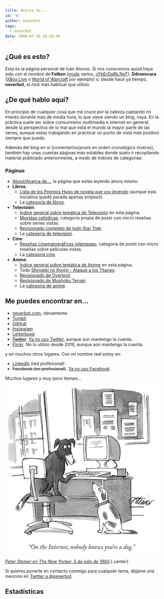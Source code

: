 ```yaml
---
title: Acerca de...
id: '6'
author: neverbot
tags:
  - neverbot
date: 2006-07-26 16:03:04
---
```


## ¿Qué es esto?

Esta es la página personal de Iván Alonso. Si nos conocemos quizá haya sido con el nombre de **Folken** ([muds](http://en.wikipedia.org/wiki/MUD) varios, [cYbErDaRk.NeT](http://www.cyberdark.net/index2.php)), **Ddraencara** ([XBox Live](https://live.xbox.com/es-ES/Profile?pp=0&GamerTag=ddraencara) o [World of Warcraft](http://eu.battle.net/wow/en/character/shendralar/Ddraencara/) por ejemplo) o, desde hace ya tiempo, **neverbot**, el _nick_ más habitual que utilizo.

## ¿De qué hablo aquí?

En principio de cualquier cosa que me cruce por la cabeza captando mi interés durante más de media hora, lo que viene siendo un *blog*, vaya. En la práctica suele ser sobre consumismo multimedia e internet en general, desde la perspectiva de lo mal que está el mundo la mayor parte de las veces, aunque estoy trabajando en practicar un punto de vista más positivo siempre que puedo.

Además del *blog* en sí (comentarios/*posts* en orden cronológico inverso), también hay unas cuantas páginas más estables donde suelo ir recopilando material publicado anteriormente, a modo de índices de categorías:

### Páginas

- [About/Acerca de...](/about/), la página que estás leyendo ahora mismo.
- **Libros**:
  - [Lista de los Premios Hugo de novela que voy leyendo](/los-premios-hugo/) (aunque esta iniciativa quedó parada apenas empezó).
  - La [categoría de libros](/tags/libros).
- **Televisión**:
  - [Índice general sobre temática de Televisión](/tv/) en esta página.
  - [Movidas catódicas](/tags/movidas-catodicas/), categoría propia de *posts* con micro reseñas sobre series vistas.
  - [Revisionado completo de todo Star Trek](/tv/star-trek/).
  - La [categoría de televisión](/tags/tv).
- **Cine**:
  - [Reseñas cinematográficas relámpago](/tags/resenas-cinematograficas-relampago/), categoría de *posts* con micro reseñas sobre películas vistas.
  - La [categoría cine](/tags/cine).
- **Anime**:
  - [Índice general sobre temática de Anime](/anime/) en esta página.
  - Todo [Shingeki no Kyojin - Ataque a los Titanes](/anime/shingeki-no-kyojin/).
  - [Revisionado de Overlord](/anime/overlord/).
  - [Revisionado de Mushoku Tensei](/anime/mushoku-tensei/).
  - La [categoría de anime](/tags/anime).

## Me puedes encontrar en...

- [neverbot.com](https://neverbot.com), obviamente.
- [Tumblr](http://neverbot.tumblr.com/)
- [GitHub](https://github.com/neverbot)
- [Instagram](http://instagram.com/neverbot)
- [Letterboxd](http://letterboxd.com/neverbot/)
- ~~[Twitter](http://twitter.com/neverbot)~~. [Ya no uso Twitter](https://neverbot.com/not-on-twitter-anymore), aunque aún mantengo la cuenta.
- [Flickr](http://www.flickr.com/photos/neverbot/). No lo utilizo desde 2016, aunque aún mantengo la cuenta.

y en muchos otros lugares. Con mi nombre real estoy en:

- [LinkedIn](http://www.linkedin.com/in/ivanalonso) (red profesional)
- ~~Facebook (no profesional)~~. [Ya no uso Facebook](https://www.instagram.com/p/_FU_gySxMi/).

Muchos lugares y muy poco tiempo...

![dog-on-the-internet-by-peter-steiner](./index/dog-on-the-internet-by-peter-steiner.jpg)

[_Peter Steiner en The New Yorker, 5 de julio de 1993_](https://en.wikipedia.org/wiki/On_the_Internet,_nobody_knows_you%27re_a_dog).{.center}

Si quieres ponerte en contacto conmigo para cualquier tema, déjame una mención en [Twitter a @neverbot](http://twitter.com/neverbot).

## Estadísticas

<div id="posts-calendar" class="js-pjax"></div>
<div id="posts-chart" class="js-pjax"></div>
<div id="tags-chart" data-length="10" class="js-pjax"></div>